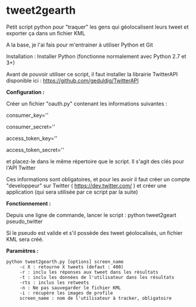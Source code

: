 tweet2gearth
============

Petit script python pour "traquer"  les gens qui géolocalisent leurs tweet et exporter ça dans un fichier KML

A la base, je l'ai fais pour m'entrainer à utiliser Python et Git 

Installation :
Installer Python (fonctionne normalement avec Python 2.7 et 3+)

Avant de pouvoir utiliser ce script, il faut installer la librairie TwitterAPI disponible ici : https://github.com/geduldig/TwitterAPI


**Configuration :**

Créer un fichier "oauth.py" contenant les informations suivantes : 

consumer_key='' 

consumer_secret='' 

access_token_key='' 

access_token_secret=''

et placez-le dans le même répertoire que le script. Il s'agit des clés pour l'API Twitter

Ces informations sont obligatoires, et pour les avoir il faut créer un compte "developpeur" sur Twitter ( https://dev.twitter.com/ ) et créer une application (qui sera utilisée par ce script par la suite)


**Fonctionnement :**

Depuis une ligne de commande, lancer le script : 
python tweet2geart pseudo_twitter

Si le pseudo est valide et s'il possède des tweet géolocalisés, un fichier KML sera créé.

**Paramètres :**

    python tweet2gearth.py [options] screen_name  
         -c X : retourne X tweets (defaut : 400)  
         -r : inclu les réponses aux tweet dans les résultats  
         -t : inclu les données de l'utilisateur dans les résultats  
         -rts : inclus les retweets  
         -n : Ne pas sauvegarder le fichier KML  
         -i : récupère les images de profile  
         screen_name : nom de l'utilisateur à tracker, obligatoire  